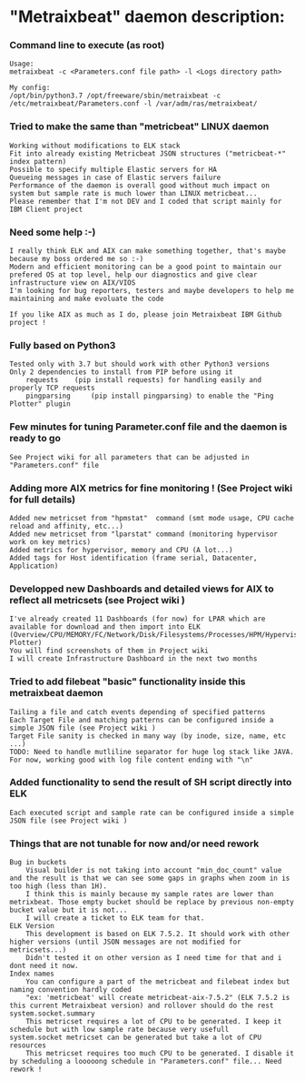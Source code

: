 # "Metraixbeat" daemon description:

### Command line to execute (as root)
	Usage:
	metraixbeat -c <Parameters.conf file path> -l <Logs directory path>
	
	My config:
	/opt/bin/python3.7 /opt/freeware/sbin/metraixbeat -c /etc/metraixbeat/Parameters.conf -l /var/adm/ras/metraixbeat/

### Tried to make the same than "metricbeat" LINUX daemon 
	Working without modifications to ELK stack 
	Fit into already existing Metricbeat JSON structures ("metricbeat-*" index pattern)
	Possible to specify multiple Elastic servers for HA
	Queueing messages in case of Elastic servers failure
	Performance of the daemon is overall good without much impact on system but sample rate is much lower than LINUX metricbeat... 
	Please remember that I'm not DEV and I coded that script mainly for IBM Client project


### Need some help :-)
	I really think ELK and AIX can make something together, that's maybe because my boss ordered me so :-)
	Modern and efficient monitoring can be a good point to maintain our prefered OS at top level, help our diagnostics and give clear infrastructure view on AIX/VIOS
	I'm looking for bug reporters, testers and maybe developers to help me maintaining and make evoluate the code
	
	If you like AIX as much as I do, please join Metraixbeat IBM Github project !


### Fully based on Python3 
	Tested only with 3.7 but should work with other Python3 versions
	Only 2 dependencies to install from PIP before using it
		requests 	(pip install requests) for handling easily and properly TCP requests
		pingparsing 	(pip install pingparsing) to enable the "Ping Plotter" plugin


### Few minutes for tuning Parameter.conf file and the daemon is ready to go
	See Project wiki for all parameters that can be adjusted in "Parameters.conf" file


### Adding more AIX metrics for fine monitoring ! (See Project wiki  for full details)
	Added new metricset from "hpmstat"  command (smt mode usage, CPU cache reload and affinity, etc...)
	Added new metricset from "lparstat" command (monitoring hypervisor work on key metrics)
	Added metrics for hypervisor, memory and CPU (A lot...)
	Added tags for Host identification (frame serial, Datacenter, Application)

	
### Developped new Dashboards and detailed views for AIX to reflect all metricsets (see Project wiki )
	I've already created 11 Dashboards (for now) for LPAR which are available for download and then import into ELK
	(Overview/CPU/MEMORY/FC/Network/Disk/Filesystems/Processes/HPM/Hypervisor/Ping Plotter)
	You will find screenshots of them in Project wiki
	I will create Infrastructure Dashboard in the next two months	
  
  
### Tried to add filebeat "basic" functionality inside this metraixbeat daemon
	Tailing a file and catch events depending of specified patterns
	Each Target File and matching patterns can be configured inside a simple JSON file (see Project wiki )
	Target File sanity is checked in many way (by inode, size, name, etc ...)
	TODO: Need to handle mutliline separator for huge log stack like JAVA. For now, working good with log file content ending with "\n"
  
  
### Added functionality to send the result of SH script directly into ELK
	Each executed script and sample rate can be configured inside a simple JSON file (see Project wiki )
  
  
### Things that are not tunable for now and/or need rework
	Bug in buckets
		Visual builder is not taking into account "min_doc_count" value and the result is that we can see some gaps in graphs when zoom in is too high (less than 1H).
		I think this is mainly because my sample rates are lower than metrixbeat. Those empty bucket should be replace by previous non-empty bucket value but it is not... 
		I will create a ticket to ELK team for that.	
	ELK Version
		This development is based on ELK 7.5.2. It should work with other higher versions (until JSON messages are not modified for metricsets...)
		Didn't tested it on other version as I need time for that and i dont need it now.
	Index names
		You can configure a part of the metricbeat and filebeat index but naming convention hardly coded
		"ex: 'metricbeat' will create metricbeat-aix-7.5.2" (ELK 7.5.2 is this current Metraixbeat version) and rollover should do the rest
	system.socket.summary
		This metricset requires a lot of CPU to be generated. I keep it schedule but with low sample rate because very usefull
	system.socket metricset can be generated but take a lot of CPU resources
		This metricset requires too much CPU to be generated. I disable it by scheduling a looooong schedule in "Parameters.conf" file... Need rework !
